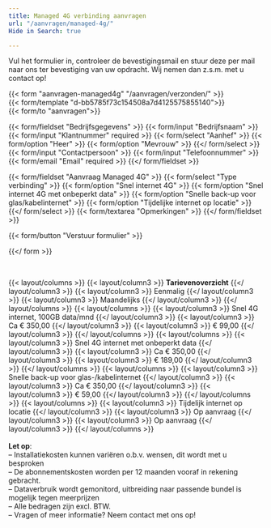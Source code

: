 ```yaml
---
title: Managed 4G verbinding aanvragen
url: "/aanvragen/managed-4g/"
Hide in Search: true

---
```

Vul het formulier in, controleer de bevestigingsmail en stuur deze per mail naar ons ter bevestiging van uw opdracht. Wij nemen dan z.s.m. met u contact op!

{{< form "aanvragen-managed4g" "/aanvragen/verzonden/" >}}  
{{< form/template "d-bb5785f73c154508a7d4125575855140">}}  
{{< form/to "aanvragen">}}

{{< form/fieldset "Bedrijfsgegevens" >}}
{{< form/input "Bedrijfsnaam" >}}
{{< form/input "Klantnummer" required >}}
{{< form/select "Aanhef" >}}
{{< form/option "Heer" >}}
{{< form/option "Mevrouw" >}}
{{</ form/select >}}
{{< form/input "Contactpersoon" >}}
{{< form/input "Telefoonnummer" >}}
{{< form/email "Email" required >}}
{{</ form/fieldset >}}

{{< form/fieldset "Aanvraag Managed 4G" >}}
{{< form/select "Type verbinding" >}}
{{< form/option "Snel internet 4G" >}}
{{< form/option "Snel internet 4G met onbeperkt data" >}}
{{< form/option "Snelle back-up voor glas/kabelinternet" >}}
{{< form/option "Tijdelijke internet op locatie" >}}
{{</ form/select >}}
{{< form/textarea "Opmerkingen" >}}
{{</ form/fieldset >}}

{{< form/button "Verstuur formulier" >}}

{{</ form >}}

<br>

{{< layout/columns >}}
{{< layout/column3 >}}
**Tarievenoverzicht**
{{</ layout/column3 >}}
{{< layout/column3 >}}
Eenmalig
{{</ layout/column3 >}}
{{< layout/column3 >}}
Maandelijks
{{</ layout/column3 >}}
{{</ layout/columns >}}
{{< layout/columns >}}
{{< layout/column3 >}}
Snel 4G internet, 100GB data/mnd
{{</ layout/column3 >}}
{{< layout/column3 >}}
Ca € 350,00
{{</ layout/column3 >}}
{{< layout/column3 >}}
€ 99,00
{{</ layout/column3 >}}
{{</ layout/columns >}}
{{< layout/columns >}}
{{< layout/column3 >}}
Snel 4G internet met onbeperkt data
{{</ layout/column3 >}}
{{< layout/column3 >}}
Ca € 350,00
{{</ layout/column3 >}}
{{< layout/column3 >}}
€ 189,00
{{</ layout/column3 >}}
{{</ layout/columns >}}
{{< layout/columns >}}
{{< layout/column3 >}}
Snelle back-up voor glas-/kabelinternet
{{</ layout/column3 >}}
{{< layout/column3 >}}
Ca € 350,00
{{</ layout/column3 >}}
{{< layout/column3 >}}
€ 59,00
{{</ layout/column3 >}}
{{</ layout/columns >}}
{{< layout/columns >}}
{{< layout/column3 >}}
Tijdelijk internet op locatie
{{</ layout/column3 >}}
{{< layout/column3 >}}
Op aanvraag
{{</ layout/column3 >}}
{{< layout/column3 >}}
Op aanvraag
{{</ layout/column3 >}}
{{</ layout/columns >}}
<br><br>
**Let op**:<br>
– Installatiekosten kunnen variëren o.b.v. wensen, dit wordt met u besproken<br>
– De abonnementskosten worden per 12 maanden vooraf in rekening gebracht.<br>
– Dataverbruik wordt gemonitord, uitbreiding naar passende bundel is mogelijk tegen meerprijzen<br>
– Alle bedragen zijn excl. BTW.<br>
– Vragen of meer informatie? Neem contact met ons op!<br>